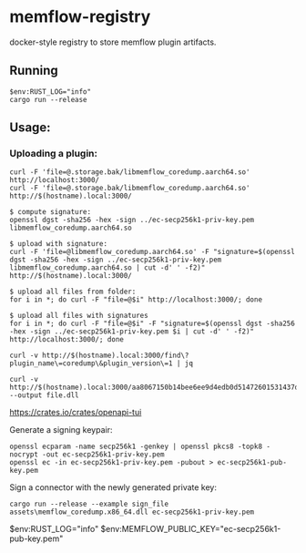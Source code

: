 # memflow-registry

docker-style registry to store memflow plugin artifacts.

## Running

```
$env:RUST_LOG="info"
cargo run --release
```

## Usage:

### Uploading a plugin:
```
curl -F 'file=@.storage.bak/libmemflow_coredump.aarch64.so' http://localhost:3000/
curl -F 'file=@.storage.bak/libmemflow_coredump.aarch64.so' http://$(hostname).local:3000/

$ compute signature:
openssl dgst -sha256 -hex -sign ../ec-secp256k1-priv-key.pem libmemflow_coredump.aarch64.so

$ upload with signature:
curl -F 'file=@libmemflow_coredump.aarch64.so' -F "signature=$(openssl dgst -sha256 -hex -sign ../ec-secp256k1-priv-key.pem libmemflow_coredump.aarch64.so | cut -d' ' -f2)" http://$(hostname).local:3000/

$ upload all files from folder:
for i in *; do curl -F "file=@$i" http://localhost:3000/; done

$ upload all files with signatures
for i in *; do curl -F "file=@$i" -F "signature=$(openssl dgst -sha256 -hex -sign ../ec-secp256k1-priv-key.pem $i | cut -d' ' -f2)" http://localhost:3000/; done

curl -v http://$(hostname).local:3000/find\?plugin_name\=coredump\&plugin_version\=1 | jq

curl -v http://$(hostname).local:3000/aa8067150b14bee6ee9d4edb0d51472601531437da43cfbc672ddded43641b5d --output file.dll
```

https://crates.io/crates/openapi-tui

Generate a signing keypair:
```
openssl ecparam -name secp256k1 -genkey | openssl pkcs8 -topk8 -nocrypt -out ec-secp256k1-priv-key.pem
openssl ec -in ec-secp256k1-priv-key.pem -pubout > ec-secp256k1-pub-key.pem
```

Sign a connector with the newly generated private key:
```
cargo run --release --example sign_file assets\memflow_coredump.x86_64.dll ec-secp256k1-priv-key.pem
```


$env:RUST_LOG="info"
$env:MEMFLOW_PUBLIC_KEY="ec-secp256k1-pub-key.pem"